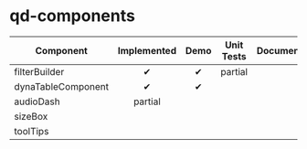 # qd-components

|Component            | Implemented | Demo | Unit Tests | Documented | Assigned    | Priority |
|---------------------|:-----------:|:----:|:----------:|:----------:|-------------|----------|
| filterBuilder       | ✔           | ✔    | partial    |            | jackcompton | Hot      |
| dynaTableComponent  | ✔           | ✔    |            |            | tehandyb    | Hot      |
| audioDash           | partial     |      |            |            | tehandyb    | Cold     |
| sizeBox             |             |      |            |            | jackcompton | Hot      |
| toolTips            |             |      |            |            | tehandyb    | Cold     |
